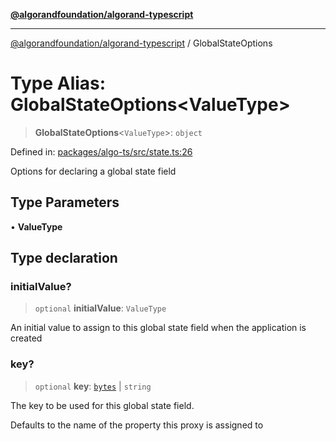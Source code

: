 [**@algorandfoundation/algorand-typescript**](../README.md)

***

[@algorandfoundation/algorand-typescript](../README.md) / GlobalStateOptions

# Type Alias: GlobalStateOptions\<ValueType\>

> **GlobalStateOptions**\<`ValueType`\>: `object`

Defined in: [packages/algo-ts/src/state.ts:26](https://github.com/algorandfoundation/puya-ts/blob/main/packages/algo-ts/src/state.ts#L26)

Options for declaring a global state field

## Type Parameters

• **ValueType**

## Type declaration

### initialValue?

> `optional` **initialValue**: `ValueType`

An initial value to assign to this global state field when the application is created

### key?

> `optional` **key**: [`bytes`](bytes.md) \| `string`

The key to be used for this global state field.

Defaults to the name of the property this proxy is assigned to
